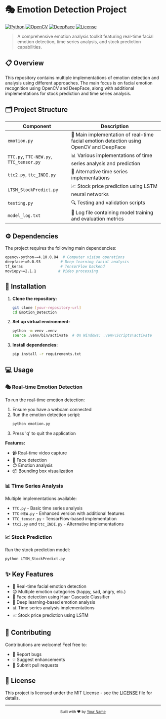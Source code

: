 # 🎭 Emotion Detection Project

[![Python](https://img.shields.io/badge/Python-3.8+-blue.svg)](https://www.python.org/downloads/)
[![OpenCV](https://img.shields.io/badge/OpenCV-4.10.0-green.svg)](https://opencv.org/)
[![DeepFace](https://img.shields.io/badge/DeepFace-0.0.93-orange.svg)](https://github.com/serengil/deepface)
[![License](https://img.shields.io/badge/License-MIT-yellow.svg)](LICENSE)

> A comprehensive emotion analysis toolkit featuring real-time facial emotion detection, time series analysis, and stock prediction capabilities.

## 📋 Overview

This repository contains multiple implementations of emotion detection and analysis using different approaches. The main focus is on facial emotion recognition using OpenCV and DeepFace, along with additional implementations for stock prediction and time series analysis.

## 🗂️ Project Structure

| Component | Description |
|-----------|-------------|
| `emotion.py` | 🎥 Main implementation of real-time facial emotion detection using OpenCV and DeepFace |
| `TTC.py`, `TTC-NEW.py`, `TTC_tensor.py` | 📊 Various implementations of time series analysis and prediction |
| `ttc2.py`, `ttc_INDI.py` | 🔄 Alternative time series implementations |
| `LTSM_StockPredict.py` | 📈 Stock price prediction using LSTM neural networks |
| `testing.py` | 🔍 Testing and validation scripts |
| `model_log.txt` | 📝 Log file containing model training and evaluation metrics |

## ⚙️ Dependencies

The project requires the following main dependencies:

```bash
opencv-python~=4.10.0.84  # Computer vision operations
deepface~=0.0.93         # Deep learning facial analysis
tf_keras                 # TensorFlow backend
moviepy~=2.1.1          # Video processing
```

## 🚀 Installation

1. **Clone the repository:**
   ```bash
   git clone [your-repository-url]
   cd Emotion_Detection
   ```

2. **Set up virtual environment:**
   ```bash
   python -m venv .venv
   source .venv/bin/activate  # On Windows: .venv\Scripts\activate
   ```

3. **Install dependencies:**
   ```bash
   pip install -r requirements.txt
   ```

## 💻 Usage

### 🎭 Real-time Emotion Detection

To run the real-time emotion detection:

1. Ensure you have a webcam connected
2. Run the emotion detection script:
   ```bash
   python emotion.py
   ```
3. Press 'q' to quit the application

**Features:**
- 📹 Real-time video capture
- 👤 Face detection
- 😊 Emotion analysis
- 📦 Bounding box visualization

### 📊 Time Series Analysis

Multiple implementations available:
- `TTC.py` - Basic time series analysis
- `TTC-NEW.py` - Enhanced version with additional features
- `TTC_tensor.py` - TensorFlow-based implementation
- `ttc2.py` and `ttc_INDI.py` - Alternative implementations

### 📈 Stock Prediction

Run the stock prediction model:
```bash
python LTSM_StockPredict.py
```

## ✨ Key Features

- 🎥 Real-time facial emotion detection
- 😊 Multiple emotion categories (happy, sad, angry, etc.)
- 👤 Face detection using Haar Cascade Classifier
- 🧠 Deep learning-based emotion analysis
- 📊 Time series analysis implementations
- 📈 Stock price prediction using LSTM

## 🤝 Contributing

Contributions are welcome! Feel free to:
- 🐛 Report bugs
- 💡 Suggest enhancements
- 🔧 Submit pull requests

## 📄 License

This project is licensed under the MIT License - see the [LICENSE](LICENSE) file for details.

---
<div align="center">
  <sub>Built with ❤️ by <a href="https://github.com/yourusername">Your Name</a></sub>
</div>